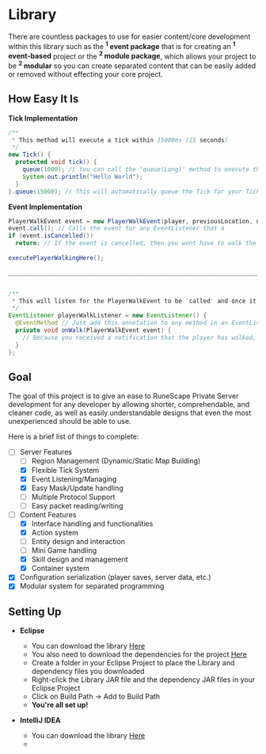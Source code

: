 # Library
There are countless packages to use for easier content/core development within this library such as the <b><sup>1</sup> event package</b> that is for creating an <b><sup>1</sup> event-based</b> project or the <b><sup>2</sup> module package</b>, which allows your project to be <b><sup>2</sup> modular</b> so you can create separated content that can be easily added or removed without effecting your core project.

## How Easy It Is
<b>Tick Implementation</b>
```java
/**
 * This method will execute a tick within 15000ms (15 seconds)
 */
new Tick() {
  protected void tick() {
    queue(1000); // You can call the 'queue(Long)' method to execute this tick for ANY specific period
    System.out.println("Hello World");
  }
}.queue(15000); // This will automatically queue the Tick for your Ticker to execute in 15 seconds
```
<b>Event Implementation</b>
```java
PlayerWalkEvent event = new PlayerWalkEvent(player, previousLocation, newLocation); // Code=(player, previous_tile, walk_tile)
event.call(); // Calls the event for any EventListener that a 
if (event.isCancelled())
  return; // If the event is cancelled, then you wont have to walk the player to the next tile
  
executePlayerWalkingHere();

_____________________________________________________________________________________________


/**
 * This will listen for the PlayerWalkEvent to be 'called' and once it sees that it has been called, then it will execute this listener
 */
EventListener playerWalkListener = new EventListener() {
  @EventMethod // Just add this annotation to any method in an EventListener and it becomes a method that listens to the specified event
  private void onWalk(PlayerWalkEvent event) {
    // Because you received a notification that the player has walked, you can check to see if they have walked to a specific location, and if they have, then you can damage them or teleport them or anything
  }
};
```


## Goal
The goal of this project is to give an ease to RuneScape Private Server development for any developer by allowing shorter, comprehendable, and cleaner code, as well as easily understandable designs that even the most unexperienced should be able to use.

Here is a brief list of things to complete:
- [ ] Server Features
  - [ ] Region Management (Dynamic/Static Map Building)
  - [x] Flexible Tick System
  - [x] Event Listening/Managing
  - [X] Easy Mask/Update handling
  - [ ] Multiple Protocol Support
  - [ ] Easy packet reading/writing
- [ ] Content Features
  - [x] Interface handling and functionalities
  - [x] Action system
  - [ ] Entity design and interaction
  - [ ] Mini Game handling
  - [x] Skill design and management
  - [x] Container system
- [x] Configuration serialization (player saves, server data, etc.)
- [x] Modular system for separated programming

## Setting Up
- <b>Eclipse</b>
  * You can download the library [Here](https://github.com/tehnewb/Library/releases)
  * You also need to download the dependencies for the project [Here](https://www.dropbox.com/sh/05aej3isz120vf3/AACxOGhV0Z2tfBYfcfKJr8nEa?dl=0)
  * Create a folder in your Eclipse Project to place the Library and dependency files you downloaded
  * Right-click the Library JAR file and the dependency JAR files in your Eclipse Project
  * Click on Build Path -> Add to Build Path
  * <b>You're all set up!</b>
  
- <b>IntelliJ IDEA</b>
  * You can download the library [Here](https://github.com/tehnewb/Library/releases)
  * 
